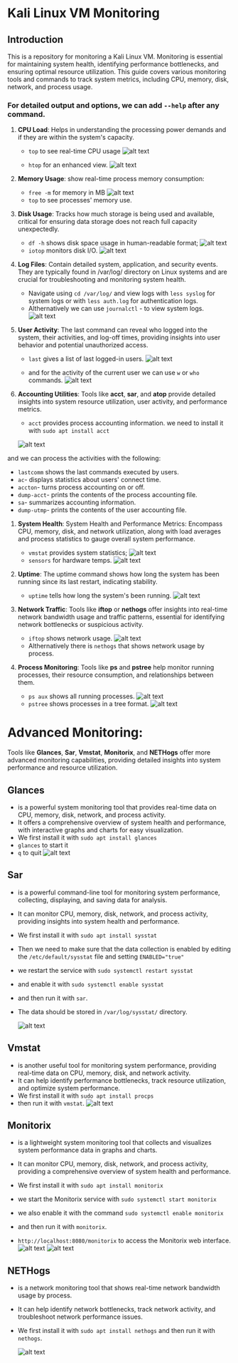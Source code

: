 # Kali Linux VM Monitoring

## Introduction

This is a repository for monitoring a Kali Linux VM. Monitoring is essential for maintaining system health, identifying performance bottlenecks, and ensuring optimal resource utilization. This guide covers various monitoring tools and commands to track system metrics, including CPU, memory, disk, network, and process usage.

### For detailed output and options, we can add `--help` after any command.

1. **CPU Load**: Helps in understanding the processing power demands and if they are within the system's capacity.

   - `top` to see real-time CPU usage
     ![alt text](assets/top.png)

   - `htop` for an enhanced view.
     ![alt text](assets/htop.png)

2. **Memory Usage**: show real-time process memory consumption:

   - `free -m` for memory in MB
     ![alt text](assets/free-m.png)
   - `top` to see processes' memory use.

3. **Disk Usage**: Tracks how much storage is being used and available, critical for ensuring data storage does not reach full capacity unexpectedly.

   - `df -h` shows disk space usage in human-readable format;
     ![alt text](assets/df-h.png)
   - `iotop` monitors disk I/O.
     ![alt text](assets/iotop.png)

4. **Log Files**: Contain detailed system, application, and security events. They are typically found in /var/log/ directory on Linux systems and are crucial for troubleshooting and monitoring system health.

   - Navigate using `cd /var/log/` and view logs with `less syslog` for system logs or with `less auth.log` for authentication logs.
   - Althernatively we can use `journalctl` - to view system logs.
     ![alt text](assets/journalctl.png)

5. **User Activity**: The last command can reveal who logged into the system, their activities, and log-off times, providing insights into user behavior and potential unauthorized access.

   - `last` gives a list of last logged-in users.
     ![alt text](assets/last.png)

   - and for the activity of the current user we can use `w` or `who` commands.
     ![alt text](assets/who.png)

6. **Accounting Utilities**: Tools like **acct**, **sar**, and **atop** provide detailed insights into system resource utilization, user activity, and performance metrics.

   - `acct` provides process accounting information. we need to install it with `sudo apt install acct`

   ![alt text](assets/acct.png)

and we can process the activities with the following:

- `lastcomm` shows the last commands executed by users.
- `ac`- displays statistics about users' connect time.
- `accton`- turns process accounting on or off.
- `dump-acct`- prints the contents of the process accounting file.
- `sa`- summarizes accounting information.
- `dump-utmp`- prints the contents of the user accounting file.

1. **System Health**: System Health and Performance Metrics: Encompass CPU, memory, disk, and network utilization, along with load averages and process statistics to gauge overall system performance.

   - `vmstat` provides system statistics;
     ![alt text](assets/vmstat.png)
   - `sensors` for hardware temps.
     ![alt text](assets/sensors.png)

1. **Uptime**: The uptime command shows how long the system has been running since its last restart, indicating stability.

   - `uptime` tells how long the system's been running.
     ![alt text](assets/uptime.png)

1. **Network Traffic**: Tools like **iftop** or **nethogs** offer insights into real-time network bandwidth usage and traffic patterns, essential for identifying network bottlenecks or suspicious activity.

   - `iftop` shows network usage.
     ![alt text](assets/iftop.png)
   - Althernatively there is `nethogs` that shows network usage by process.

1. **Process Monitoring**: Tools like **ps** and **pstree** help monitor running processes, their resource consumption, and relationships between them.

   - `ps aux` shows all running processes.
     ![alt text](assets/ps_aux.png)
   - `pstree` shows processes in a tree format.
     ![alt text](assets/pstree.png)

# Advanced Monitoring:

Tools like **Glances**, **Sar**, **Vmstat**, **Monitorix**, and **NETHogs** offer more advanced monitoring capabilities, providing detailed insights into system performance and resource utilization.

## **Glances**

- is a powerful system monitoring tool that provides real-time data on CPU, memory, disk, network, and process activity.
- It offers a comprehensive overview of system health and performance, with interactive graphs and charts for easy visualization.
- We first install it with `sudo apt install glances`
- `glances` to start it
- `q` to quit
 ![alt text](assets/glances.png)

## **Sar**

- is a powerful command-line tool for monitoring system performance, collecting, displaying, and saving data for analysis.
- It can monitor CPU, memory, disk, network, and process activity, providing insights into system health and performance.
- We first install it with `sudo apt install sysstat`
- Then we need to make sure that the data collection is enabled by editing the `/etc/default/sysstat` file and setting `ENABLED="true"`
- we restart the service with `sudo systemctl restart sysstat`
- and enable it with `sudo systemctl enable sysstat`
- and then run it with `sar`.
- The data should be stored in `/var/log/sysstat/` directory.

  ![alt text](assets/sar.png)

## **Vmstat**

- is another useful tool for monitoring system performance, providing real-time data on CPU, memory, disk, and network activity.
- It can help identify performance bottlenecks, track resource utilization, and optimize system performance.
- We first install it with `sudo apt install procps`
- then run it with `vmstat`.
  ![alt text](assets/vmstat2.png)

## **Monitorix**

- is a lightweight system monitoring tool that collects and visualizes system performance data in graphs and charts.
- It can monitor CPU, memory, disk, network, and process activity, providing a comprehensive overview of system health and performance.
- We first install it with `sudo apt install monitorix`
- we start the Monitorix service with `sudo systemctl start monitorix`
- we also enable it with the command `sudo systemctl enable monitorix`
- and then run it with `monitorix`.

- `http://localhost:8080/monitorix` to access the Monitorix web interface.
  ![alt text](assets/monitorix.png)
  ![alt text](<assets/Recording 2024-04-09 at 12.09.44.gif>)

## **NETHogs**

- is a network monitoring tool that shows real-time network bandwidth usage by process.
- It can help identify network bottlenecks, track network activity, and troubleshoot network performance issues.
- We first install it with `sudo apt install nethogs` and then run it with `nethogs`.

  ![alt text](assets/nethogs.png)
